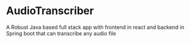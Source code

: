 # AudioTranscriber
A Robust Java based full stack app with frontend in react and backend in Spring boot that can transcribe any audio file
